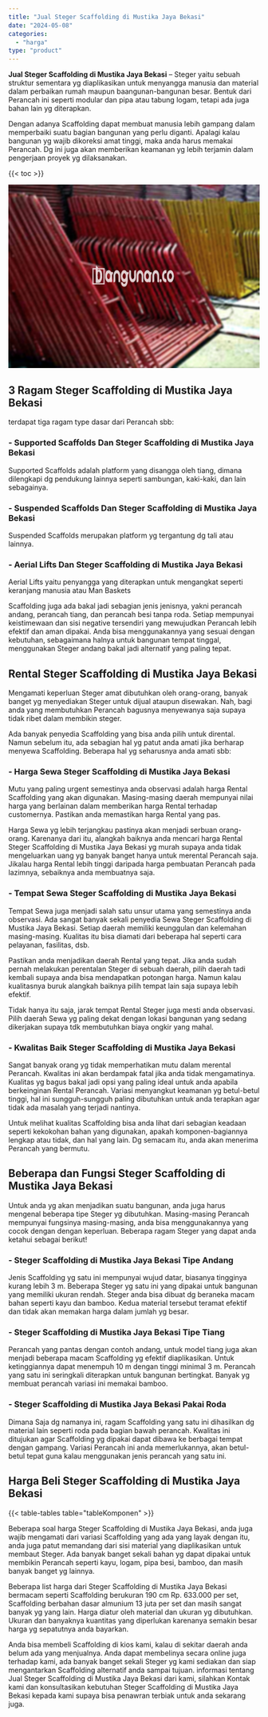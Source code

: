 ```yaml
---
title: "Jual Steger Scaffolding di Mustika Jaya Bekasi"
date: "2024-05-08"
categories: 
  - "harga"
type: "product"
---
```


**Jual Steger Scaffolding di Mustika Jaya Bekasi** – Steger yaitu sebuah struktur sementara yg diaplikasikan untuk menyangga manusia dan material dalam perbaikan rumah maupun baangunan-bangunan besar. Bentuk dari Perancah ini seperti modular dan pipa atau tabung logam, tetapi ada juga bahan lain yg diterapkan.

Dengan adanya Scaffolding dapat membuat manusia lebih gampang dalam memperbaiki suatu bagian bangunan yang perlu diganti. Apalagi kalau bangunan yg wajib dikoreksi amat tinggi, maka anda harus memakai Perancah. Dg ini juga akan memberikan keamanan yg lebih terjamin dalam pengerjaan proyek yg dilaksanakan.

{{< toc >}}

![Jual Steger Scaffolding di Mustika Jaya Bekasi](/images/sewa-scaffolding-steger-30.png)

## 3 Ragam Steger Scaffolding di Mustika Jaya Bekasi

terdapat tiga ragam type dasar dari Perancah sbb:

### \- Supported Scaffolds Dan Steger Scaffolding di Mustika Jaya Bekasi

Supported Scaffolds adalah platform yang disangga oleh tiang, dimana dilengkapi dg pendukung lainnya seperti sambungan, kaki-kaki, dan lain sebagainya.

### \- Suspended Scaffolds Dan Steger Scaffolding di Mustika Jaya Bekasi

Suspended Scaffolds merupakan platform yg tergantung dg tali atau lainnya.

### \- Aerial Lifts Dan Steger Scaffolding di Mustika Jaya Bekasi

Aerial Lifts yaitu penyangga yang diterapkan untuk mengangkat seperti keranjang manusia atau Man Baskets

Scaffolding juga ada bakal jadi sebagian jenis jenisnya, yakni perancah andang, perancah tiang, dan perancah besi tanpa roda. Setiap mempunyai keistimewaan dan sisi negative tersendiri yang mewujudkan Perancah lebih efektif dan aman dipakai. Anda bisa menggunakannya yang sesuai dengan kebutuhan, sebagaimana halnya untuk bangunan tempat tinggal, menggunakan Steger andang bakal jadi alternatif yang paling tepat.

## Rental Steger Scaffolding di Mustika Jaya Bekasi

Mengamati keperluan Steger amat dibutuhkan oleh orang-orang, banyak banget yg menyediakan Steger untuk dijual ataupun disewakan. Nah, bagi anda yang membutuhkan Perancah bagusnya menyewanya saja supaya tidak ribet dalam membikin steger.

Ada banyak penyedia Scaffolding yang bisa anda pilih untuk dirental. Namun sebelum itu, ada sebagian hal yg patut anda amati jika berharap menyewa Scaffolding. Beberapa hal yg seharusnya anda amati sbb:

### \- Harga Sewa Steger Scaffolding di Mustika Jaya Bekasi

Mutu yang paling urgent semestinya anda observasi adalah harga Rental Scaffolding yang akan digunakan. Masing-masing daerah mempunyai nilai harga yang berlainan dalam memberikan harga Rental terhadap customernya. Pastikan anda memastikan harga Rental yang pas.

Harga Sewa yg lebih terjangkau pastinya akan menjadi serbuan orang-orang. Karenanya dari itu, alangkah baiknya anda mencari harga Rental Steger Scaffolding di Mustika Jaya Bekasi yg murah supaya anda tidak mengeluarkan uang yg banyak banget hanya untuk merental Perancah saja. Jikalau harga Rental lebih tinggi daripada harga pembuatan Perancah pada lazimnya, sebaiknya anda membuatnya saja.

### \- Tempat Sewa Steger Scaffolding di Mustika Jaya Bekasi

Tempat Sewa juga menjadi salah satu unsur utama yang semestinya anda observasi. Ada sangat banyak sekali penyedia Sewa Steger Scaffolding di Mustika Jaya Bekasi. Setiap daerah memiliki keunggulan dan kelemahan masing-masing. Kualitas itu bisa diamati dari beberapa hal seperti cara pelayanan, fasilitas, dsb.

Pastikan anda menjadikan daerah Rental yang tepat. Jika anda sudah pernah melakukan perentalan Steger di sebuah daerah, pilih daerah tadi kembali supaya anda bisa mendapatkan potongan harga. Namun kalau kualitasnya buruk alangkah baiknya pilih tempat lain saja supaya lebih efektif.

Tidak hanya itu saja, jarak tempat Rental Steger juga mesti anda observasi. Pilih daerah Sewa yg paling dekat dengan lokasi bangunan yang sedang dikerjakan supaya tdk membutuhkan biaya ongkir yang mahal.

### \- Kwalitas Baik Steger Scaffolding di Mustika Jaya Bekasi

Sangat banyak orang yg tidak memperhatikan mutu dalam merental Perancah. Kwalitas ini akan berdampak fatal jika anda tidak mengamatinya. Kualitas yg bagus bakal jadi opsi yang paling ideal untuk anda apabila berkeinginan Rental Perancah. Variasi menyangkut keamanan yg betul-betul tinggi, hal ini sungguh-sungguh paling dibutuhkan untuk anda terapkan agar tidak ada masalah yang terjadi nantinya.

Untuk melihat kualitas Scaffolding bisa anda lihat dari sebagian keadaan seperti kekokohan bahan yang digunakan, apakah komponen-bagiannya lengkap atau tidak, dan hal yang lain. Dg semacam itu, anda akan menerima Perancah yang bermutu.

## Beberapa dan Fungsi Steger Scaffolding di Mustika Jaya Bekasi

Untuk anda yg akan menjadikan suatu bangunan, anda juga harus mengenal beberapa tipe Steger yg dibutuhkan. Masing-masing Perancah mempunyai fungsinya masing-masing, anda bisa menggunakannya yang cocok dengan dengan keperluan. Beberapa ragam Steger yang dapat anda ketahui sebagai berikut!

### \- Steger Scaffolding di Mustika Jaya Bekasi Tipe Andang

Jenis Scaffolding yg satu ini mempunyai wujud datar, biasanya tingginya kurang lebih 3 m. Beberapa Steger yg satu ini yang dipakai untuk bangunan yang memiliki ukuran rendah. Steger anda bisa dibuat dg beraneka macam bahan seperti kayu dan bamboo. Kedua material tersebut teramat efektif dan tidak akan memakan harga dalam jumlah yg besar.

### \- Steger Scaffolding di Mustika Jaya Bekasi Tipe Tiang

Perancah yang pantas dengan contoh andang, untuk model tiang juga akan menjadi beberapa macam Scaffolding yg efektif diaplikasikan. Untuk ketinggiannya dapat menempuh 10 m dengan tinggi minimal 3 m. Perancah yang satu ini seringkali diterapkan untuk bangunan bertingkat. Banyak yg membuat perancah variasi ini memakai bamboo.

### \- Steger Scaffolding di Mustika Jaya Bekasi Pakai Roda

Dimana Saja dg namanya ini, ragam Scaffolding yang satu ini dihasilkan dg material lain seperti roda pada bagian bawah perancah. Kwalitas ini ditujukan agar Scaffolding yg dipakai dapat dibawa ke berbagai tempat dengan gampang. Variasi Perancah ini anda memerlukannya, akan betul-betul tepat guna kalau menggunakan jenis perancah yang satu ini.

## Harga Beli Steger Scaffolding di Mustika Jaya Bekasi

{{< table-tables table="tableKomponen" >}}

Beberapa soal harga Steger Scaffolding di Mustika Jaya Bekasi, anda juga wajib mengamati dari variasi Scaffolding yang ada yang layak dengan itu, anda juga patut memandang dari sisi material yang diaplikasikan untuk membaut Steger. Ada banyak banget sekali bahan yg dapat dipakai untuk membikin Perancah seperti kayu, logam, pipa besi, bamboo, dan masih banyak banget yg lainnya.

Beberapa list harga dari Steger Scaffolding di Mustika Jaya Bekasi bermacam seperti Scaffolding berukuran 190 cm Rp. 633.000 per set, Scaffolding berbahan dasar almunium 13 juta per set dan masih sangat banyak yg yang lain. Harga diatur oleh material dan ukuran yg dibutuhkan. Ukuran dan banyaknya kuantitas yang diperlukan karenanya semakin besar harga yg sepatutnya anda bayarkan.

Anda bisa membeli Scaffolding di kios kami, kalau di sekitar daerah anda belum ada yang menjualnya. Anda dapat membelinya secara online juga terhadap kami, ada banyak banget sekali Steger yg kami sediakan dan siap mengantarkan Scaffolding alternatif anda sampai tujuan. informasi tentang Jual Steger Scaffolding di Mustika Jaya Bekasi dari kami, silahkan Kontak kami dan konsultasikan kebutuhan Steger Scaffolding di Mustika Jaya Bekasi kepada kami supaya bisa penawran terbiak untuk anda sekarang juga.

